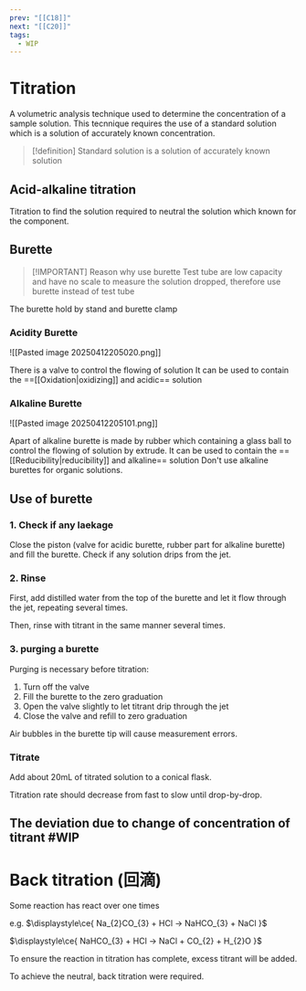 ```yaml
---
prev: "[[C18]]"
next: "[[C20]]"
tags:
  - WIP
---
```

# Titration 
A volumetric analysis technique used to determine the concentration of a sample solution. 
This tecnnique requires the use of a standard solution which is a solution of accurately known concentration.

> [!definition] Standard solution
>  is a solution of accurately known solution




## Acid-alkaline titration
Titration to find the solution required to neutral the solution which known for the component. 


## Burette

> [!IMPORTANT] Reason why use burette
> Test tube are low capacity and have no scale to measure the solution dropped, therefore use burette instead of test tube



The burette hold by stand and burette clamp

### Acidity Burette
![[Pasted image 20250412205020.png]]

There is a valve to control the flowing of solution
It can be used to contain the ==[[Oxidation|oxidizing]] and acidic== solution
### Alkaline Burette 
![[Pasted image 20250412205101.png]]
 
Apart of alkaline burette is made by rubber which containing a glass ball to control the flowing of solution by extrude.
It can be used to contain the ==[[Reducibility|reducibility]] and alkaline== solution
Don't use alkaline burettes for organic solutions.
## Use of burette
### 1. Check if any laekage
Close the piston (valve for acidic burette, rubber part for alkaline burette) and fill the burette. 
Check if any solution drips from the jet.
### 2. Rinse
First, add distilled water from the top of the burette and let it flow through the jet, repeating several times. 

Then, rinse with titrant in the same manner several times.
### 3. purging a burette 
Purging is necessary before titration:
1. Turn off the valve 
2. Fill the burette to the zero graduation 
3. Open the valve slightly to let titrant drip through the jet
4. Close the valve and refill to zero graduation 

 Air bubbles in the burette tip will cause measurement errors.

### Titrate
Add about 20mL of titrated solution to a conical flask.

Titration rate should decrease from fast to slow until drop-by-drop.
## The deviation due to change of concentration of titrant #WIP


# Back titration (回滴) 
Some reaction has react over one times 

e.g. $\displaystyle\ce{ Na_{2}CO_{3} + HCl -> NaHCO_{3} + NaCl }$ 

$\displaystyle\ce{ NaHCO_{3} + HCl -> NaCl + CO_{2} + H_{2}O }$

To ensure the reaction in titration has complete, excess titrant will be added. 

To achieve the neutral, back titration were required.
